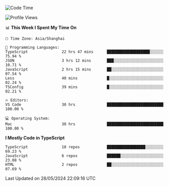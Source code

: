 <!--START_SECTION:waka-->
![Code Time](http://img.shields.io/badge/Code%20Time-6%2C119%20hrs%2026%20mins-blue)

![Profile Views](http://img.shields.io/badge/Profile%20Views-0-blue)

📊 **This Week I Spent My Time On** 

```text
🕑︎ Time Zone: Asia/Shanghai

💬 Programming Languages: 
TypeScript               22 hrs 47 mins      ███████████████████░░░░░░   75.94 % 
JSON                     3 hrs 12 mins       ███░░░░░░░░░░░░░░░░░░░░░░   10.71 % 
JavaScript               2 hrs 15 mins       ██░░░░░░░░░░░░░░░░░░░░░░░   07.54 % 
Less                     40 mins             █░░░░░░░░░░░░░░░░░░░░░░░░   02.24 % 
TSConfig                 39 mins             █░░░░░░░░░░░░░░░░░░░░░░░░   02.21 % 

🔥 Editors: 
VS Code                  30 hrs              █████████████████████████   100.00 % 

💻 Operating System: 
Mac                      30 hrs              █████████████████████████   100.00 % 
```

**I Mostly Code in TypeScript** 

```text
TypeScript               18 repos            █████████████████░░░░░░░░   69.23 % 
JavaScript               6 repos             ██████░░░░░░░░░░░░░░░░░░░   23.08 % 
HTML                     2 repos             ██░░░░░░░░░░░░░░░░░░░░░░░   07.69 % 
```




 Last Updated on 28/05/2024 22:09:16 UTC
<!--END_SECTION:waka-->

